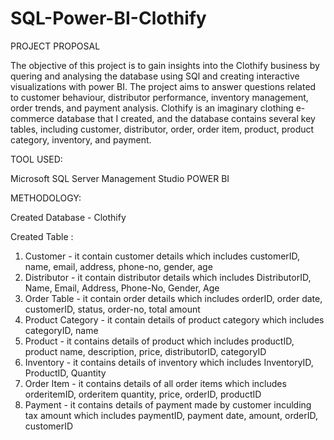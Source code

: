 # SQL-Power-BI-Clothify

PROJECT PROPOSAL

The objective of this project is to gain insights into the Clothify business by quering and analysing the database using SQl and creating interactive visualizations with power BI. The project aims to answer questions related to customer behaviour, distributor performance, inventory management, order trends, and payment analysis. 
Clothify is an imaginary clothing e-commerce database that I created, and the database contains several key tables, including customer, distributor, order, order item, product, product category, inventory, and payment. 

TOOL USED:

  Microsoft SQL Server Management Studio
  POWER BI

METHODOLOGY: 

Created Database - Clothify

Created Table :
1. Customer - it contain customer details which includes customerID, name, email, address, phone-no, gender, age
2. Distributor - it contain distributor details which includes DistributorID, Name, Email, Address, Phone-No, Gender, Age
3. Order Table - it contain order details which includes orderID, order date, customerID, status, order-no, total amount
4. Product Category - it contain details of product category which includes categoryID, name
5. Product - it contains details of product which includes productID, product name, description, price, distributorID, categoryID
6. Inventory - it contains details of inventory which includes InventoryID, ProductID, Quantity
7. Order Item - it contains details of all order items which includes orderitemID, orderitem quantity, price, orderID, productID
8. Payment - it contains details of payment made by customer inculding tax amount which includes paymentID, payment date, amount, orderID, customerID

